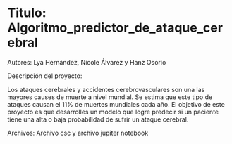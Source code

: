 # Titulo: Algoritmo_predictor_de_ataque_cerebral
Autores: Lya Hernández, Nicole Álvarez y Hanz Osorio

Descripción del proyecto:

Los ataques cerebrales y accidentes cerebrovasculares son una las mayores causes de muerte a nivel mundial. Se estima que este tipo de ataques causan el 11% de muertes mundiales cada año. El objetivo de este proyecto es que desarrolles un modelo que logre predecir si un paciente tiene una alta o baja probabilidad de sufrir un ataque cerebral.

Archivos: Archivo csc y archivo jupiter notebook
